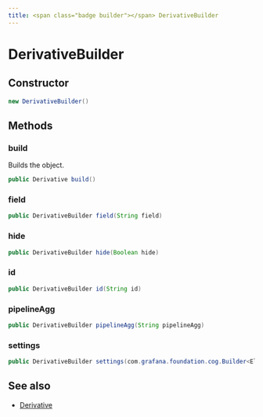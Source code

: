 ```yaml
---
title: <span class="badge builder"></span> DerivativeBuilder
---
```

# <span class="badge builder"></span> DerivativeBuilder

## Constructor

```java
new DerivativeBuilder()
```
## Methods

### <span class="badge object-method"></span> build

Builds the object.

```java
public Derivative build()
```

### <span class="badge object-method"></span> field

```java
public DerivativeBuilder field(String field)
```

### <span class="badge object-method"></span> hide

```java
public DerivativeBuilder hide(Boolean hide)
```

### <span class="badge object-method"></span> id

```java
public DerivativeBuilder id(String id)
```

### <span class="badge object-method"></span> pipelineAgg

```java
public DerivativeBuilder pipelineAgg(String pipelineAgg)
```

### <span class="badge object-method"></span> settings

```java
public DerivativeBuilder settings(com.grafana.foundation.cog.Builder<ElasticsearchDerivativeSettings> settings)
```

## See also

 * <span class="badge object-type-class"></span> [Derivative](./object-Derivative.md)
